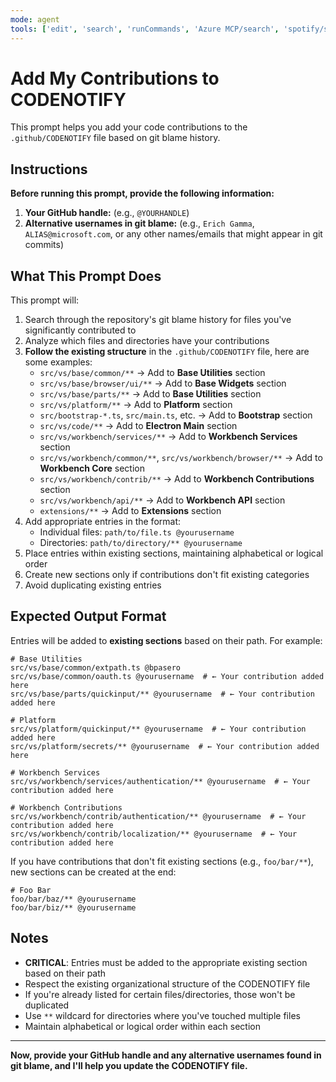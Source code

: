 ```yaml
---
mode: agent
tools: ['edit', 'search', 'runCommands', 'Azure MCP/search', 'spotify/search', 'fetch', 'todos']
---
```


# Add My Contributions to CODENOTIFY

This prompt helps you add your code contributions to the `.github/CODENOTIFY` file based on git blame history.

## Instructions

**Before running this prompt, provide the following information:**

1. **Your GitHub handle:** (e.g., `@YOURHANDLE`)
2. **Alternative usernames in git blame:** (e.g., `Erich Gamma`, `ALIAS@microsoft.com`, or any other names/emails that might appear in git commits)

## What This Prompt Does

This prompt will:
1. Search through the repository's git blame history for files you've significantly contributed to
2. Analyze which files and directories have your contributions
3. **Follow the existing structure** in the `.github/CODENOTIFY` file, here are some examples:
   - `src/vs/base/common/**` → Add to **Base Utilities** section
   - `src/vs/base/browser/ui/**` → Add to **Base Widgets** section
   - `src/vs/base/parts/**` → Add to **Base Utilities** section
   - `src/vs/platform/**` → Add to **Platform** section
   - `src/bootstrap-*.ts`, `src/main.ts`, etc. → Add to **Bootstrap** section
   - `src/vs/code/**` → Add to **Electron Main** section
   - `src/vs/workbench/services/**` → Add to **Workbench Services** section
   - `src/vs/workbench/common/**`, `src/vs/workbench/browser/**` → Add to **Workbench Core** section
   - `src/vs/workbench/contrib/**` → Add to **Workbench Contributions** section
   - `src/vs/workbench/api/**` → Add to **Workbench API** section
   - `extensions/**` → Add to **Extensions** section
4. Add appropriate entries in the format:
   - Individual files: `path/to/file.ts @yourusername`
   - Directories: `path/to/directory/** @yourusername`
5. Place entries within existing sections, maintaining alphabetical or logical order
6. Create new sections only if contributions don't fit existing categories
7. Avoid duplicating existing entries

## Expected Output Format

Entries will be added to **existing sections** based on their path. For example:

```
# Base Utilities
src/vs/base/common/extpath.ts @bpasero
src/vs/base/common/oauth.ts @yourusername  # ← Your contribution added here
src/vs/base/parts/quickinput/** @yourusername  # ← Your contribution added here

# Platform
src/vs/platform/quickinput/** @yourusername  # ← Your contribution added here
src/vs/platform/secrets/** @yourusername  # ← Your contribution added here

# Workbench Services
src/vs/workbench/services/authentication/** @yourusername  # ← Your contribution added here

# Workbench Contributions
src/vs/workbench/contrib/authentication/** @yourusername  # ← Your contribution added here
src/vs/workbench/contrib/localization/** @yourusername  # ← Your contribution added here
```

If you have contributions that don't fit existing sections (e.g., `foo/bar/**`), new sections can be created at the end:

```
# Foo Bar
foo/bar/baz/** @yourusername
foo/bar/biz/** @yourusername
```

## Notes

- **CRITICAL**: Entries must be added to the appropriate existing section based on their path
- Respect the existing organizational structure of the CODENOTIFY file
- If you're already listed for certain files/directories, those won't be duplicated
- Use `**` wildcard for directories where you've touched multiple files
- Maintain alphabetical or logical order within each section

---

**Now, provide your GitHub handle and any alternative usernames found in git blame, and I'll help you update the CODENOTIFY file.**
